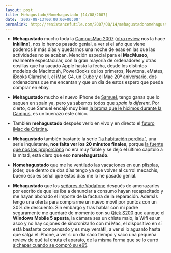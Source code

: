 ```yaml
---
layout: post
title: Mehagustado/Nomehagustado [14/08/2007]
date: '2007-08-13T00:00:00+00:00'
permalink: http://resistancefutile.com/2007/08/14/mehagustadonomehagustado-14082007/
---
```

- <strong>Mehagustado</strong> mucho toda la <a href="http://cuatrodoce.com/?p=462">CampusMac 2007</a> (<a href="http://www.inkilino.com/2007/08/13/resumen-de-la-campus-mac-2007/">otra review</a> nos la hace <strong>inkilino</strong>), nos lo hemos pasado genial, a ver si el año que viene podemos ir más días y quedarnos una noche de esas en las que las actividades no se acaban. Mención especial para el <strong>MacMuseo</strong>, realmente espectacular, con la gran mayoría de ordenadores y otras cosillas que ha sacado Apple hasta la fecha, desde los distintos modelos de Macintosh, PowerBooks de los primeros, Newtons, eMates, iBooks Clamshell, el iMac G4, un Cube y el Mac 20º aniversario, dos ordenadores que me encantan y que un día de estos espero que pueda comprar en ebay.

- <strong>Mehagustado</strong> mucho el nuevo iPhone de <a href="http://sopmacsl.com">Samuel</a>, tengo ganas que lo saquen en spain ya, pero ya sabemos todos que <em>spain is diferent</em>. Por cierto, que Samuel encajó muy bien <a href="http://sopmacsl.com/?p=1114">la broma que le hicimos durante la Campus</a>, es un buenazo este chico.

- También <strong>mehagustado</strong> después verlo en vivo y en directo el <a href="http://childrenatyourfeet.com/2007/08/11/mi-imac/">futuro iMac de Cristina</a>.

- <strong>Mehagustado</strong> también bastante la serie <a href="http://www.imdb.com/title/tt0830361/">"la habitación perdida"</a>, una serie inquietante, <strong>nos falta ver los 20 minutos finales</strong>, porque <a href="http://cuatrodoce.com">la fuente que nos los proporcionó</a> no era muy fiable y se dejó el último capítulo a la mitad, está claro que eso <strong>nomehagustado</strong>.

- <strong>Nomehagustado</strong> que me he ventilado las vacaciones en eun plisplas, joder, que dentro de dos días tengo ya que volver al curro! mecachis, bueno eso es señal que estos días me lo he pasado genial.

- <strong>Mehagustado</strong> que los <a href="http://resistancefutile.com/2007/08/06/mi-vodafone-me-tima/">señores de Vodafone</a> después de amenazarles por escrito de que les iba a denunciar a consumo hayan recapacitado y me hayan abonado el importe de la factura de la reparación. Además tengo una oferta para comprarme un nuevo móvil por puntos con un 30% de descuento. Sin embargo y tras hablar con mi padre seguramente me quedaré de momento con su <a href="http://www.qtek.es/producto.asp?id=155">Qtek S200</a> que aunque el <strong>Windows Mobile 5 apesta</strong>, la cámara sea un chiste malo, la Wifi es un asco y no hay cojones de sincronizarlo con mi Mac, el dispositivo en sí está bastante compensado y es muy versátil, a ver si lo aguanto hasta que salga el iPhone, a ver si un día saco tiempo y saco una pequeña review de qué tal chuta el aparato, de la misma forma que se lo curró <a href="http://www.alchapar.com/?p=336">alchapar cuando se compró su e65</a>.
